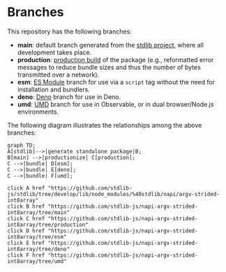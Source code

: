 <!--

@license Apache-2.0

Copyright (c) 2022 The Stdlib Authors.

Licensed under the Apache License, Version 2.0 (the "License");
you may not use this file except in compliance with the License.
You may obtain a copy of the License at

    http://www.apache.org/licenses/LICENSE-2.0

Unless required by applicable law or agreed to in writing, software
distributed under the License is distributed on an "AS IS" BASIS,
WITHOUT WARRANTIES OR CONDITIONS OF ANY KIND, either express or implied.
See the License for the specific language governing permissions and
limitations under the License.

-->

# Branches

This repository has the following branches:

-   **main**: default branch generated from the [stdlib project][stdlib-url], where all development takes place.
-   **production**: [production build][production-url] of the package (e.g., reformatted error messages to reduce bundle sizes and thus the number of bytes transmitted over a network).
-   **esm**: [ES Module][esm-url] branch for use via a `script` tag without the need for installation and bundlers.
-   **deno**: [Deno][deno-url] branch for use in Deno.
-   **umd**: [UMD][umd-url] branch for use in Observable, or in dual browser/Node.js environments.

The following diagram illustrates the relationships among the above branches:

```mermaid
graph TD;
A[stdlib]-->|generate standalone package|B;
B[main] -->|productionize| C[production];
C -->|bundle| D[esm];
C -->|bundle| E[deno];
C -->|bundle| F[umd];

click A href "https://github.com/stdlib-js/stdlib/tree/develop/lib/node_modules/%40stdlib/napi/argv-strided-int8array"
click B href "https://github.com/stdlib-js/napi-argv-strided-int8array/tree/main"
click C href "https://github.com/stdlib-js/napi-argv-strided-int8array/tree/production"
click D href "https://github.com/stdlib-js/napi-argv-strided-int8array/tree/esm"
click E href "https://github.com/stdlib-js/napi-argv-strided-int8array/tree/deno"
click F href "https://github.com/stdlib-js/napi-argv-strided-int8array/tree/umd"
```

[stdlib-url]: https://github.com/stdlib-js/stdlib/tree/develop/lib/node_modules/%40stdlib/napi/argv-strided-int8array
[production-url]: https://github.com/stdlib-js/napi-argv-strided-int8array/tree/production
[deno-url]: https://github.com/stdlib-js/napi-argv-strided-int8array/tree/deno
[umd-url]: https://github.com/stdlib-js/napi-argv-strided-int8array/tree/umd
[esm-url]: https://github.com/stdlib-js/napi-argv-strided-int8array/tree/esm
